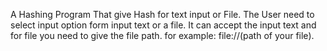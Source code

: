 A Hashing Program That give Hash for text input or File.
The User need to select input option form input text or a file.
It can accept the input text and for file you need to give the file path.
for example: file://(path of your file).
